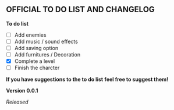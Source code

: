 OFFICIAL TO DO LIST AND CHANGELOG
------

**To do list**
- [ ] Add enemies
- [ ] Add music / sound effects
- [ ] Add saving option
- [ ] Add furnitures / Decoration
- [x] Complete a level
- [ ] Finish the charcter

**If you have suggestions to the to do list**
**feel free to suggest them!**

**Version 0.0.1**

*Released*
